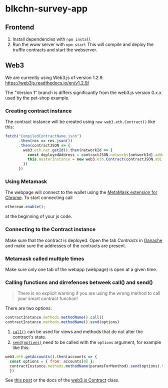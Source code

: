 # blkchn-survey-app

## Frontend
1. Install dependencies with `npm install`
2. Run the www server with `npm start`
This will compile and deploy the truffle contracts and start the webserver.

## Web3
We are currently using Web3.js of version 1.2.9. https://web3js.readthedocs.io/en/v1.2.9/

The "Version 1" branch is differs significantly from the web3.js version 0.x.x used by the pet-shop example.

### Creating contract instance
The contract instance will be created using `new web3.eth.Contract()` like this:
```js
fetch("CompiledContractName.json")
      .then(res => res.json())
      .then(contractJSON => {
        web3.eth.net.getId().then(networkId => {
          const deployedAddress = contractJSON.networks[networkId].address;
          this.masterInstance = new web3.eth.Contract(contractJSON.abi, deployedAddress);
        })
      })
```

### Using Metamask
The webpage will connect to the wallet using the [MetaMask extension for Chrome](https://chrome.google.com/webstore/detail/metamask/nkbihfbeogaeaoehlefnkodbefgpgknn). To start connecting call 
```js
ethereum.enable();
```
at the beginning of your js code.

### Connecting to the Contract instance
Make sure that the contract is deployed. Open the tab *Contracts* in [Ganache](https://www.trufflesuite.com/ganache) and make sure the addresses of the contracts are present.

### Metamask called multiple times
Make sure only one tab of the webapp (webpage) is open at a given time.

### Calling functions and dirrefences betweek call() and send()
>There is no explicit warning if you are using the wrong method to call your smart contract function!

There are two options:
```js
contractInstance.methods.methodName().call()
contractInstance.methods.methodName().send(options)
```
1. [`call()`](https://web3js.readthedocs.io/en/v1.2.7/web3-eth-contract.html#contract-call) can be used for views and methods that do not alter the contract's state. 
2. [`send(options)`](https://web3js.readthedocs.io/en/v1.2.7/web3-eth-contract.html#contract-send) need to be called with the `options` argument, for example like this:
```js
web3.eth.getAccounts().then(accounts => {
  const options = { from: accounts[0] };
  contractInstance.methods.methodName(paramsForMenthod).send(options).then(console.log);
  })
```

See [this post](https://bitsofco.de/calling-smart-contract-functions-using-web3-js-call-vs-send/) or the docs of the [web3.js Contract](https://web3js.readthedocs.io/en/v1.2.7/web3-eth-contract.html) class.
